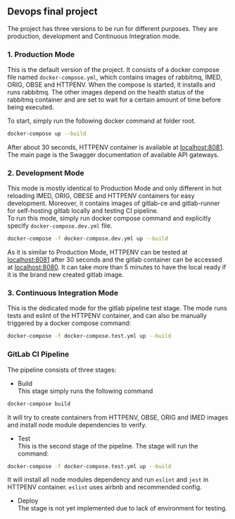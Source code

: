 ## Devops final project

The project has three versions to be run for different purposes. They are production, development and Continuous Integration mode. 


### 1. Production Mode
This is the default version of the project. It consists of a docker compose file named `docker-compose.yml`, which contains images of rabbitmq, IMED, ORIG, OBSE and HTTPENV. When the compose is started, it installs and runs rabbitmq. The other images depend on the health status of the rabbitmq container and are set to wait for a certain amount of time before being executed. 

To start, simply run the following docker command at folder root.
```bash
docker-compose up --build
```

After about 30 seconds, HTTPENV container is available at [localhost:8081](http://localhost:8081). The main page is the Swagger documentation of available API gateways. 


### 2. Development Mode
This mode is mostly identical to Production Mode and only different in hot reloading 
IMED, ORIG, OBESE and HTTPENV containers for easy development. Moreover, it contains images of gitlab-ce and gitlab-runner for self-hosting gitlab locally and testing CI pipeline.  
To run this mode, simply run docker compose command and explicitly specify `docker-compose.dev.yml` file.  
```bash
docker-compose -f docker-compose.dev.yml up --build
```
As it is similar to Production Mode, HTTPENV can be tested at [localhost:8081](http://localhost:8081) after 30 seconds and the gitlab container can be accessed at [localhost:8080](http://localhost:8080). It can take more than 5 minutes to have the local ready if it is the brand new created gitlab image.

### 3. Continuous Integration Mode

This is the dedicated mode for the gitlab pipeline test stage. The mode runs tests and eslint of the HTTPENV container, and can also be manually triggered by a docker compose command:  
```bash
docker-compose -f docker-compose.test.yml up --build
```

### GitLab CI Pipeline

The pipeline consists of three stages:
- Build  
This stage simply runs the following command
```bash
docker-compose build
```
It will try to create containers from HTTPENV, OBSE, ORIG and IMED images and install node module dependencies to verify.
- Test  
This is the second stage of the pipeline. The stage will run the command:
```bash
docker-compose -f docker-compose.test.yml up --build
```
It will install all node modules dependency and run `eslint` and `jest` in HTTPENV container. `eslint` uses airbnb and recommended config. 
- Deploy  
The stage is not yet implemented due to lack of environment for testing. 
